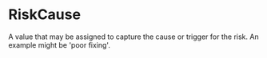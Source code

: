 RiskCause
=========

A value that may be assigned to capture the cause or trigger for the risk. An example might be 'poor fixing'.
